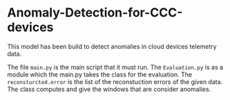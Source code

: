 # Anomaly-Detection-for-CCC-devices
This model has been build to detect anomalies in cloud devices telemetry data. 

The file `main.py` is the main script that it must run. The `Evaluation.py` is as a module which the main.py takes the class for the evaluation. The `reconsturcted.error` is the list of the reconstuction errors of the given data. The class computes and give the windows that are consider anomalies. 
